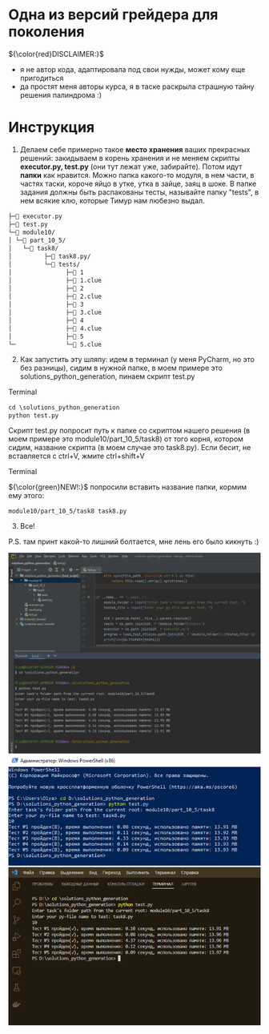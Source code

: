 # Одна из версий грейдера для поколения

${\color{red}DISCLAIMER:}$
* я не автор кода, адаптировала под свои нужды, может кому еще пригодиться
* да простят меня авторы курса, я в таске раскрыла страшную тайну решения палиндрома :)

# Инструкция
1. Делаем себе примерно такое **место хранения** ваших прекрасных решений: закидываем в корень хранения и не меняем скрипты **executor.py, test.py** (они тут лежат уже, забирайте). Потом идут **папки** как нравится. Можно папка какого-то модуля, в нем части, в частях таски, короче яйцо в утке, утка в зайце, заяц в шоке. В папке задания должны быть распакованы тесты, называйте папку "tests", в нем всякие клю, которые Тимур нам любезно выдал.

```📁 solutions_python_generation/<br>
├─📄 executor.py
├─📄 test.py
└─📁 module10/
│ └─📁 part_10_5/
│   └─📁 task8/
│         ├─📄 task8.py/
│         └─📁 tests/
│               ├─📄 1
│               ├─📄 1.clue
│               ├─📄 2
│               ├─📄 2.clue
│               ├─📄 3
│               ├─📄 3.clue
│               ├─📄 4
│               ├─📄 4.clue
│               ├─📄 5
└─              └─📄 5.clue
```
2. Как запустить эту шляпу: идем в терминал (у меня PyCharm, но это без разницы), сидим в нужной папке, в моем примере это solutions_python_generation, пинаем скрипт test.py

Terminal

    cd \solutions_python_generation
    python test.py

Скрипт test.py попросит путь к папке со скриптом нашего решения (в моем примере это module10/part_10_5/task8) от того корня, котором сидим, название скрипта (в моем случае это task8.py).
Если бесит, не вставляется с ctrl+V, жмите ctrl+shift+V

Terminal

${\color{green}NEW!:}$
попросили вставить название папки, кормим ему этого:

    module10/part_10_5/task8 task8.py

  

3. Все!

P.S. там принт какой-то лишний болтается, мне лень его было кикнуть :)

<img src="https://github.com/PavloOps/pygen_grader/blob/main/result_pycharm.png" width="800"/>
<img src="https://github.com/PavloOps/pygen_grader/blob/main/result_shell.png" width="600"/>
<img src="https://github.com/PavloOps/pygen_grader/blob/main/result_vscode.png" width="600"/>
